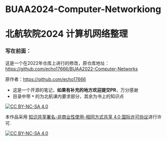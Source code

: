 # BUAA2024-Computer-Networkiong
# 北航软院2024 计算机网络整理

### 写在前面：
这是一个在2022年仓库上进行的修改，原仓库地址：https://github.com/echo17666/BUAA2022-Computer-Networks

原作者：https://github.com/echo17666

- 这是一个开源的笔记，**如果有补充的地方欢迎提交PR**，万分感谢
- 目录中带 **`*`** 的为北航课内要求部分，其余为书上的知识点

[![CC BY-NC-SA 4.0][cc-by-nc-sa-shield]][cc-by-nc-sa]

本作品采用
[知识共享署名-非商业性使用-相同方式共享 4.0 国际许可协议][cc-by-nc-sa]进行许可.

[![CC BY-NC-SA 4.0][cc-by-nc-sa-image]][cc-by-nc-sa]

[cc-by-nc-sa]: http://creativecommons.org/licenses/by-nc-sa/4.0/
[cc-by-nc-sa-image]: https://licensebuttons.net/l/by-nc-sa/4.0/88x31.png
[cc-by-nc-sa-shield]: https://img.shields.io/badge/License-CC%20BY--NC--SA%204.0-lightgrey.svg
